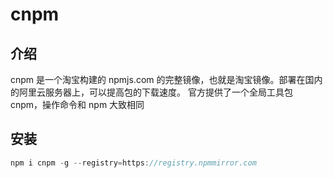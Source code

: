 # cnpm
## 介绍
cnpm 是一个淘宝构建的 npmjs.com 的完整镜像，也就是淘宝镜像。部署在国内的阿里云服务器上，可以提高包的下载速度。
官方提供了一个全局工具包 cnpm，操作命令和 npm 大致相同

## 安装
```javascript
npm i cnpm -g --registry=https://registry.npmmirror.com
```